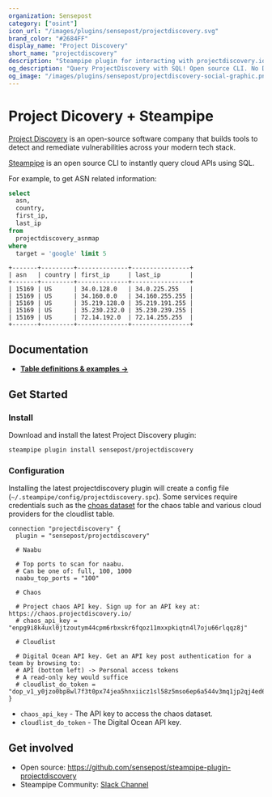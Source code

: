```yaml
---
organization: Sensepost
category: ["osint"]
icon_url: "/images/plugins/sensepost/projectdiscovery.svg"
brand_color: "#2684FF"
display_name: "Project Discovery"
short_name: "projectdiscovery"
description: "Steampipe plugin for interacting with projectdiscovery.io toolsets."
og_description: "Query ProjectDiscovery with SQL! Open source CLI. No DB required."
og_image: "/images/plugins/sensepost/projectdiscovery-social-graphic.png"
---
```


# Project Dicovery + Steampipe

[Project Discovery](https://projectdiscovery.io/#/) is an open-source software company that builds tools to detect and remediate vulnerabilities across your modern tech stack.

[Steampipe](https://steampipe.io) is an open source CLI to instantly query cloud APIs using SQL.

For example, to get ASN related information:

```sql
select
  asn,
  country,
  first_ip,
  last_ip
from
  projectdiscovery_asnmap
where
  target = 'google' limit 5
```

```text
+-------+---------+--------------+----------------+
| asn   | country | first_ip     | last_ip        |
+-------+---------+--------------+----------------+
| 15169 | US      | 34.0.128.0   | 34.0.225.255   |
| 15169 | US      | 34.160.0.0   | 34.160.255.255 |
| 15169 | US      | 35.219.128.0 | 35.219.191.255 |
| 15169 | US      | 35.230.232.0 | 35.230.239.255 |
| 15169 | US      | 72.14.192.0  | 72.14.255.255  |
+-------+---------+--------------+----------------+
```

## Documentation

- **[Table definitions & examples →](/plugins/sensepost/projectdiscovery/docs/tables)**

## Get Started

### Install

Download and install the latest Project Discovery plugin:

```bash
steampipe plugin install sensepost/projectdiscovery
```

### Configuration

Installing the latest projectdiscovery plugin will create a config file (`~/.steampipe/config/projectdiscovery.spc`). Some services require credentials such as the [choas dataset](https://chaos.projectdiscovery.io/#/) for the chaos table and various cloud providers for the cloudlist table.

```hcl
connection "projectdiscovery" {
  plugin = "sensepost/projectdiscovery"

  # Naabu

  # Top ports to scan for naabu.
  # Can be one of: full, 100, 1000
  naabu_top_ports = "100"

  # Chaos

  # Project chaos API key. Sign up for an API key at: https://chaos.projectdiscovery.io/
  # chaos_api_key = "enpg9i8k4uxl0jtzoutym44cpm6rbxskr6fqoz11mxxpkiqtn4l7oju66rlqqz8j"

  # Cloudlist

  # Digital Ocean API key. Get an API key post authentication for a team by browsing to:
  # API (bottom left) -> Personal access tokens
  # A read-only key would suffice
  # cloudlist_do_token = "dop_v1_y0jzo0bp8wl7f3t0px74jea5hnxiicz1sl58z5mso6ep6a544v3mq1jp2qj4ed6a"
}
```

- `chaos_api_key` - The API key to access the chaos dataset.
- `cloudlist_do_token` - The Digital Ocean API key.

## Get involved

- Open source: <https://github.com/sensepost/steampipe-plugin-projectdiscovery>
- Steampipe Community: [Slack Channel](https://steampipe.io/community/join)
